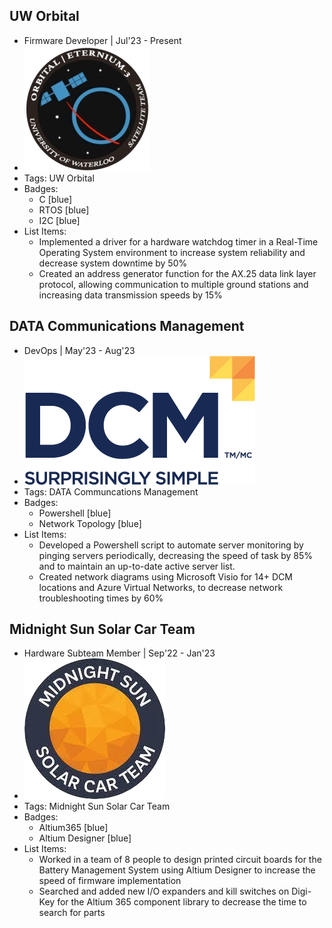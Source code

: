 ## UW Orbital
- Firmware Developer | Jul'23 - Present
- ![logo512](../assets/uw-orbital.png)
- Tags: UW Orbital
- Badges:
  - C [blue]
  - RTOS [blue]
  - I2C [blue]
- List Items:
  - Implemented a driver for a hardware watchdog timer in a Real-Time Operating System environment to increase system reliability and decrease system downtime by 50%
  - Created an address generator function for the AX.25 data link layer protocol, allowing communication to multiple ground stations and increasing data transmission speeds by 15%

## DATA Communications Management
- DevOps | May'23 - Aug'23
- ![logo512](../assets/DCM-logo.png)
- Tags: DATA Communcations Management
- Badges:
  - Powershell [blue]
  - Network Topology [blue]
- List Items:
  - Developed a Powershell script to automate server monitoring by pinging servers periodically, decreasing the speed of task by 85% and to maintain an up-to-date active server list.
  - Created network diagrams using Microsoft Visio for 14+ DCM locations and Azure Virtual Networks, to decrease network troubleshooting times by 60%

## Midnight Sun Solar Car Team
- Hardware Subteam Member | Sep'22 - Jan'23
- ![logo512](../assets/MS-logo.png)
- Tags: Midnight Sun Solar Car Team
- Badges:
  - Altium365 [blue]
  - Altium Designer [blue]
- List Items:
  - Worked in a team of 8 people to design printed circuit boards for the Battery Management System using Altium Designer to increase the speed of firmware implementation
  - Searched and added new I/O expanders and kill switches on Digi-Key for the Altium 365 component library to decrease the time to search for parts